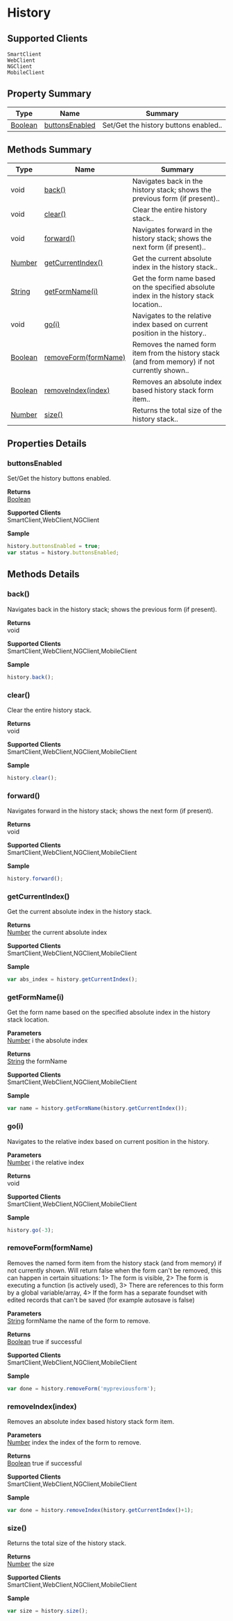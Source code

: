 #  History

## **Supported Clients**

    SmartClient
    WebClient
    NGClient
    MobileClient

## Property Summary

| Type                                                  | Name                    | Summary                                                                                                           |
| ----------------------------------------------------- | ----------------------- | ----------------------------------------------------------------------------------------------------------------- |
| [Boolean](JSLib/Boolean.md) | [buttonsEnabled](History.md#buttonsEnabled)                   | Set/Get the history buttons enabled..                                    |

## Methods Summary

| Type                                                  | Name                    | Summary                                                                                                           |
| ----------------------------------------------------- | ----------------------- | ----------------------------------------------------------------------------------------------------------------- |
|void | [back()](History.md#back)                   | Navigates back in the history stack; shows the previous form (if present)..                                    |
|void | [clear()](History.md#clear)                   | Clear the entire history stack..                                    |
|void | [forward()](History.md#forward)                   | Navigates forward in the history stack; shows the next form (if present)..                                    |
| [Number](JSLib/Number.md) | [getCurrentIndex()](History.md#getcurrentindex)                   | Get the current absolute index in the history stack..                                    |
| [String](JSLib/String.md) | [getFormName(i)](History.md#getformname-i)                   | Get the form name based on the specified absolute index in the history stack location..                                    |
|void | [go(i)](History.md#go-i)                   | Navigates to the relative index based on current position in the history..                                    |
| [Boolean](JSLib/Boolean.md) | [removeForm(formName)](History.md#removeform-formname)                   | Removes the named form item from the history stack (and from memory) if not currently shown..                                    |
| [Boolean](JSLib/Boolean.md) | [removeIndex(index)](History.md#removeindex-index)                   | Removes an absolute index based history stack form item..                                    |
| [Number](JSLib/Number.md) | [size()](History.md#size)                   | Returns the total size of the history stack..                                    |

## Properties Details

### buttonsEnabled

Set/Get the history buttons enabled.

**Returns**\
[Boolean](JSLib/Boolean.md) 

**Supported Clients**\
SmartClient,WebClient,NGClient

**Sample**

```javascript
history.buttonsEnabled = true;
var status = history.buttonsEnabled;
```

## Methods Details

### back()

Navigates back in the history stack; shows the previous form (if present).


**Returns**\
void 

**Supported Clients**\
SmartClient,WebClient,NGClient,MobileClient

**Sample**

```javascript
history.back();
```
### clear()

Clear the entire history stack.


**Returns**\
void 

**Supported Clients**\
SmartClient,WebClient,NGClient,MobileClient

**Sample**

```javascript
history.clear();
```
### forward()

Navigates forward in the history stack; shows the next form (if present).


**Returns**\
void 

**Supported Clients**\
SmartClient,WebClient,NGClient,MobileClient

**Sample**

```javascript
history.forward();
```
### getCurrentIndex()

Get the current absolute index in the history stack.


**Returns**\
[Number](JSLib/Number.md) the current absolute index

**Supported Clients**\
SmartClient,WebClient,NGClient,MobileClient

**Sample**

```javascript
var abs_index = history.getCurrentIndex();
```
### getFormName(i)

Get the form name based on the specified absolute index in the history stack location.

**Parameters**\
[Number](JSLib/Number.md) i the absolute index

**Returns**\
[String](JSLib/String.md) the formName

**Supported Clients**\
SmartClient,WebClient,NGClient,MobileClient

**Sample**

```javascript
var name = history.getFormName(history.getCurrentIndex());
```
### go(i)

Navigates to the relative index based on current position in the history.

**Parameters**\
[Number](JSLib/Number.md) i the relative index

**Returns**\
void 

**Supported Clients**\
SmartClient,WebClient,NGClient,MobileClient

**Sample**

```javascript
history.go(-3);
```
### removeForm(formName)

Removes the named form item from the history stack (and from memory) if not currently shown.
Will return false when the form can't be removed, this can happen in certain situations:
1> The form is visible,
2> The form is executing a function (is actively used),
3> There are references to this form by a global variable/array,
4> If the form has a separate foundset with edited records that can't be saved (for example autosave is false)

**Parameters**\
[String](JSLib/String.md) formName the name of the form to remove.

**Returns**\
[Boolean](JSLib/Boolean.md) true if successful

**Supported Clients**\
SmartClient,WebClient,NGClient,MobileClient

**Sample**

```javascript
var done = history.removeForm('mypreviousform');
```
### removeIndex(index)

Removes an absolute index based history stack form item.

**Parameters**\
[Number](JSLib/Number.md) index the index of the form to remove.

**Returns**\
[Boolean](JSLib/Boolean.md) true if successful

**Supported Clients**\
SmartClient,WebClient,NGClient,MobileClient

**Sample**

```javascript
var done = history.removeIndex(history.getCurrentIndex()+1);
```
### size()

Returns the total size of the history stack.


**Returns**\
[Number](JSLib/Number.md) the size

**Supported Clients**\
SmartClient,WebClient,NGClient,MobileClient

**Sample**

```javascript
var size = history.size();
```


